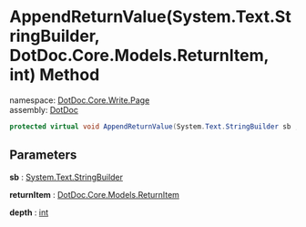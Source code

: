 ﻿# AppendReturnValue\(System\.Text\.StringBuilder, DotDoc\.Core\.Models\.ReturnItem, int\) Method

namespace: [DotDoc\.Core\.Write\.Page](../../DotDoc.Core.Write.Page.md)<br />
assembly: [DotDoc](../../../DotDoc.md)



```csharp
protected virtual void AppendReturnValue(System.Text.StringBuilder sb ,DotDoc.Core.Models.ReturnItem returnItem ,int depth = 2);
```

## Parameters

__sb__ : [System\.Text\.StringBuilder](https://docs.microsoft.com/dotnet/api/System.Text.StringBuilder)



__returnItem__ : [DotDoc\.Core\.Models\.ReturnItem](../../../DotDoc/DotDoc.Core.Models/ReturnItem.md)



__depth__ : [int](https://docs.microsoft.com/dotnet/api/System.Int32)



